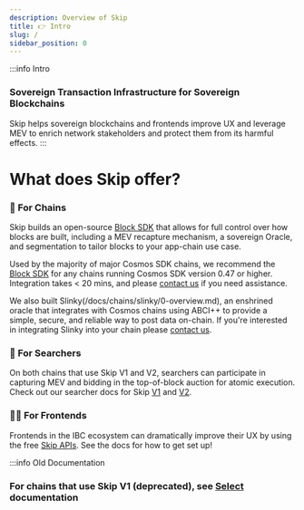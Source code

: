 ```yaml
---
description: Overview of Skip
title: 👉 Intro
slug: /
sidebar_position: 0
---
```


:::info Intro

### Sovereign Transaction Infrastructure for Sovereign Blockchains

Skip helps sovereign blockchains and frontends improve UX and leverage MEV to enrich network stakeholders and protect them from its harmful effects.
:::

# What does Skip offer?

### 🧱 For Chains

Skip builds an open-source [Block SDK](/docs/chains/blocksdk/1-overview.md) that allows for full control over how blocks are built, including a MEV recapture mechanism, a sovereign Oracle, and segmentation to tailor blocks to your app-chain use case.

Used by the majority of major Cosmos SDK chains, we recommend the [Block SDK](/docs/chains/blocksdk/0-integrate-the-sdk.md) for any chains running Cosmos SDK version 0.47 or higher.
Integration takes < 20 mins, and please [contact us](https://skip.money/contact) if you need assistance.

We also built Slinky(/docs/chains/slinky/0-overview.md), an enshrined oracle that integrates with Cosmos chains using ABCI++ to provide a simple, secure, and reliable way to post data on-chain.
If you're interested in integrating Slinky into your chain please [contact us](https://skip.money/contact).

### 🥷 For Searchers

On both chains that use Skip V1 and V2, searchers can participate in capturing MEV and bidding in the top-of-block auction for atomic execution. Check out our searcher docs for Skip [V1](/docs/select/2-searcher.md) and [V2](/docs/0-searcher-docs.md).

### 👩‍💻 For Frontends

Frontends in the IBC ecosystem can dramatically improve their UX by using the free [Skip APIs](https://api-docs.skip.money/docs). See the docs for how to get set up!

:::info Old Documentation

### For chains that use Skip V1 (deprecated), see [Select](select/chain-configuration) documentation
